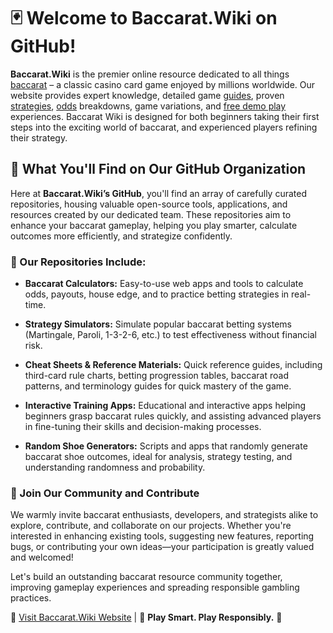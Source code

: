 🃏 Welcome to Baccarat.Wiki on GitHub!
======================================

**Baccarat.Wiki** is the premier online resource dedicated to all things [baccarat](https://baccarat.wiki/) – a classic casino card game enjoyed by millions worldwide. Our website provides expert knowledge, detailed game [guides](https://baccarat.wiki/how-to-play), proven [strategies](https://baccarat.wiki/how-to-play/strategy), [odds](https://baccarat.wiki/how-to-play/odds) breakdowns, game variations, and [free demo play](https://baccarat.wiki/free) experiences. Baccarat Wiki is designed for both beginners taking their first steps into the exciting world of baccarat, and experienced players refining their strategy.

🚀 What You'll Find on Our GitHub Organization
----------------------------------------------

Here at **Baccarat.Wiki’s GitHub**, you'll find an array of carefully curated repositories, housing valuable open-source tools, applications, and resources created by our dedicated team. These repositories aim to enhance your baccarat gameplay, helping you play smarter, calculate outcomes more efficiently, and strategize confidently.

### 🔧 Our Repositories Include:

*   **Baccarat Calculators:** Easy-to-use web apps and tools to calculate odds, payouts, house edge, and to practice betting strategies in real-time.
    
*   **Strategy Simulators:** Simulate popular baccarat betting systems (Martingale, Paroli, 1-3-2-6, etc.) to test effectiveness without financial risk.
    
*   **Cheat Sheets & Reference Materials:** Quick reference guides, including third-card rule charts, betting progression tables, baccarat road patterns, and terminology guides for quick mastery of the game.
    
*   **Interactive Training Apps:** Educational and interactive apps helping beginners grasp baccarat rules quickly, and assisting advanced players in fine-tuning their skills and decision-making processes.
    
*   **Random Shoe Generators:** Scripts and apps that randomly generate baccarat shoe outcomes, ideal for analysis, strategy testing, and understanding randomness and probability.
    

### 👐 Join Our Community and Contribute

We warmly invite baccarat enthusiasts, developers, and strategists alike to explore, contribute, and collaborate on our projects. Whether you're interested in enhancing existing tools, suggesting new features, reporting bugs, or contributing your own ideas—your participation is greatly valued and welcomed!

Let's build an outstanding baccarat resource community together, improving gameplay experiences and spreading responsible gambling practices.

🔗 [Visit Baccarat.Wiki Website](https://baccarat.wiki/) | 🌟 **Play Smart. Play Responsibly.** 🌟
